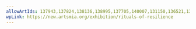```yaml
---
allowArtIds: 137943,137824,138136,138995,137705,140007,131150,136521,132269,137709,136095,128889,128890,128891,128892,128893,128894,131183,140008,140012,140006,138190,131804,139027,131807,140015,129704,140155
wpLink: https://new.artsmia.org/exhibition/rituals-of-resilience
---
```

